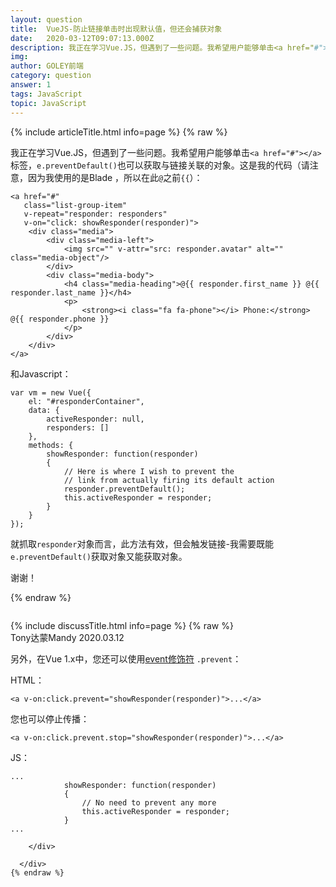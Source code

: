 ```yaml
---
layout: question
title:  VueJS-防止链接单击时出现默认值，但还会捕获对象
date:   2020-03-12T09:07:13.000Z
description: 我正在学习Vue.JS，但遇到了一些问题。我希望用户能够单击<a href="#"></a>标签，e.preventDefault()也可以获取与链接关联...
img: 
author: GOLEY前端
category: question
answer: 1
tags: JavaScript
topic: JavaScript
---
```

<div class="article-root">
  <div class="article">
    {% include articleTitle.html info=page %}
    {% raw %}
    <div class="article-content"><p><font style="vertical-align: inherit;"><font style="vertical-align: inherit;">我正在学习Vue.JS，但遇到了一些问题。</font><font style="vertical-align: inherit;">我希望用户能够单击</font></font><code>&lt;a href="#"&gt;&lt;/a&gt;</code><font style="vertical-align: inherit;"><font style="vertical-align: inherit;">标签，</font></font><code>e.preventDefault()</code><font style="vertical-align: inherit;"><font style="vertical-align: inherit;">也可以获取与链接关联的对象。</font><font style="vertical-align: inherit;">这是我的代码（请注意，</font><font style="vertical-align: inherit;">因为我使用的是Blade </font><font style="vertical-align: inherit;">，所以在此</font></font><code>@</code><font style="vertical-align: inherit;"><font style="vertical-align: inherit;">之前</font></font><code>{{</code><font style="vertical-align: inherit;"><font style="vertical-align: inherit;">）：</font></font></p>

<pre><code>&lt;a href="#"<font></font>
   class="list-group-item"<font></font>
   v-repeat="responder: responders"<font></font>
   v-on="click: showResponder(responder)"&gt;<font></font>
    &lt;div class="media"&gt;<font></font>
        &lt;div class="media-left"&gt;<font></font>
            &lt;img src="" v-attr="src: responder.avatar" alt="" class="media-object"/&gt;<font></font>
        &lt;/div&gt;<font></font>
        &lt;div class="media-body"&gt;<font></font>
            &lt;h4 class="media-heading"&gt;@{{ responder.first_name }} @{{ responder.last_name }}&lt;/h4&gt;<font></font>
            &lt;p&gt;<font></font>
                &lt;strong&gt;&lt;i class="fa fa-phone"&gt;&lt;/i&gt; Phone:&lt;/strong&gt; @{{ responder.phone }}<font></font>
            &lt;/p&gt;<font></font>
        &lt;/div&gt;<font></font>
    &lt;/div&gt;<font></font>
&lt;/a&gt;<font></font>
</code></pre>

<p><font style="vertical-align: inherit;"><font style="vertical-align: inherit;">和Javascript：</font></font></p>

<pre><code>var vm = new Vue({<font></font>
    el: "#responderContainer",<font></font>
    data: {<font></font>
        activeResponder: null,<font></font>
        responders: []<font></font>
    },<font></font>
    methods: {<font></font>
        showResponder: function(responder)<font></font>
        {<font></font>
            // Here is where I wish to prevent the <font></font>
            // link from actually firing its default action<font></font>
            responder.preventDefault();<font></font>
            this.activeResponder = responder;<font></font>
        }<font></font>
    }<font></font>
});<font></font>
</code></pre>

<p><font style="vertical-align: inherit;"><font style="vertical-align: inherit;">就抓取</font></font><code>responder</code><font style="vertical-align: inherit;"><font style="vertical-align: inherit;">对象</font><font style="vertical-align: inherit;">而言，此方法有效，</font><font style="vertical-align: inherit;">但会触发链接-我需要既能</font></font><code>e.preventDefault()</code><font style="vertical-align: inherit;"><font style="vertical-align: inherit;">获取对象</font><font style="vertical-align: inherit;">又能</font><font style="vertical-align: inherit;">获取对象。</font></font></p>

<p><font style="vertical-align: inherit;"><font style="vertical-align: inherit;">谢谢！</font></font></p></div>
    {% endraw %}
  </div>
  <p style="height: 0;width:0;overflow: hidden;"> 第1181篇《VueJS-防止链接单击时出现默认值，但还会捕获对象》来自Winter(https://github.com/aiyld/aiyld.github.io)的站点</p>
  <div class="discuss-wrapper">
    {% include discussTitle.html info=page %}
    {% raw %}
    <div class="discuss-item">
        <div class="discuss-parent">
          <div class="discuss-meta">
            <span class="discuss-user">Tony达蒙Mandy</span>
            <span class="discuss-time">2020.03.12</span>
          </div>
          <div class="discuss-comment"><p><font style="vertical-align: inherit;"><font style="vertical-align: inherit;">另外，在Vue 1.x中，您还可以使用</font></font><a href="https://vuejs.org/guide/events.html#Event-Modifiers" rel="noreferrer"><font style="vertical-align: inherit;"><font style="vertical-align: inherit;">event修饰符</font></font></a> <code>.prevent</code><font style="vertical-align: inherit;"><font style="vertical-align: inherit;">：</font></font></p>

<p><font style="vertical-align: inherit;"><font style="vertical-align: inherit;">HTML：</font></font></p>

<pre><code>&lt;a v-on:click.prevent="showResponder(responder)"&gt;...&lt;/a&gt;
</code></pre>

<p><font style="vertical-align: inherit;"><font style="vertical-align: inherit;">您也可以停止传播：</font></font></p>

<pre><code>&lt;a v-on:click.prevent.stop="showResponder(responder)"&gt;...&lt;/a&gt;
</code></pre>

<p><font style="vertical-align: inherit;"><font style="vertical-align: inherit;">JS：</font></font></p>

<pre><code>...<font></font>
            showResponder: function(responder)<font></font>
            {<font></font>
                // No need to prevent any more<font></font>
                this.activeResponder = responder;<font></font>
            }<font></font>
...<font></font>
</code></pre></div>
        </div>
        
      </div>
    {% endraw %}
  </div>
<div>
